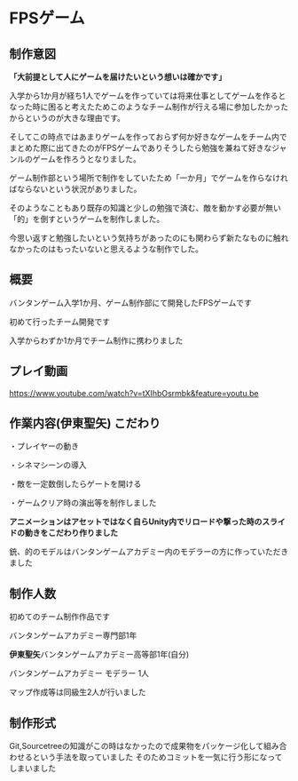 # FPSゲーム

## 制作意図

**「大前提として人にゲームを届けたいという想いは確かです」**

入学から1か月が経ち1人でゲームを作っていては将来仕事としてゲームを作るとなった時に困ると考えたためこのようなチーム制作が行える場に参加したかったからというのが大きな理由です。

そしてこの時点ではあまりゲームを作っておらず何か好きなゲームをチーム内でまとめた際に出てきたのがFPSゲームでありそうしたら勉強を兼ねて好きなジャンルのゲームを作ろうとなりました。

ゲーム制作部という場所で制作をしていたため「一か月」でゲームを作らなければならないという状況がありました。

そのようなこともあり既存の知識と少しの勉強で済む、敵を動かす必要が無い「的」を倒すというゲームを制作しました。

今思い返すと勉強したいという気持ちがあったのにも関わらず新たなものに触れなかったのはもったいないと思えるような制作でした。

## 概要

バンタンゲーム入学1か月、ゲーム制作部にて開発したFPSゲームです

初めて行ったチーム開発です

入学からわずか1か月でチーム制作に携わりました

## プレイ動画

https://www.youtube.com/watch?v=tXIhbOsrmbk&feature=youtu.be

## 作業内容(伊東聖矢) こだわり

・プレイヤーの動き

・シネマシーンの導入

・敵を一定数倒したらゲートを開ける

・ゲームクリア時の演出等を制作しました

**アニメーションはアセットではなく自らUnity内でリロードや撃った時のスライドの動きをこだわり作りました**

銃、的のモデルはバンタンゲームアカデミー内のモデラーの方に作っていただきました

## 制作人数

初めてのチーム制作作品です


バンタンゲームアカデミー専門部1年


**伊東聖矢**バンタンゲームアカデミー高等部1年(自分) 


バンタンゲームアカデミー モデラー 1人


マップ作成等は同級生2人が行いました


## 制作形式
Git,Sourcetreeの知識がこの時はなかったので成果物をパッケージ化して組み合わせるという手法を取っていました
そのためコミットを一気に行う形になってしまいました
